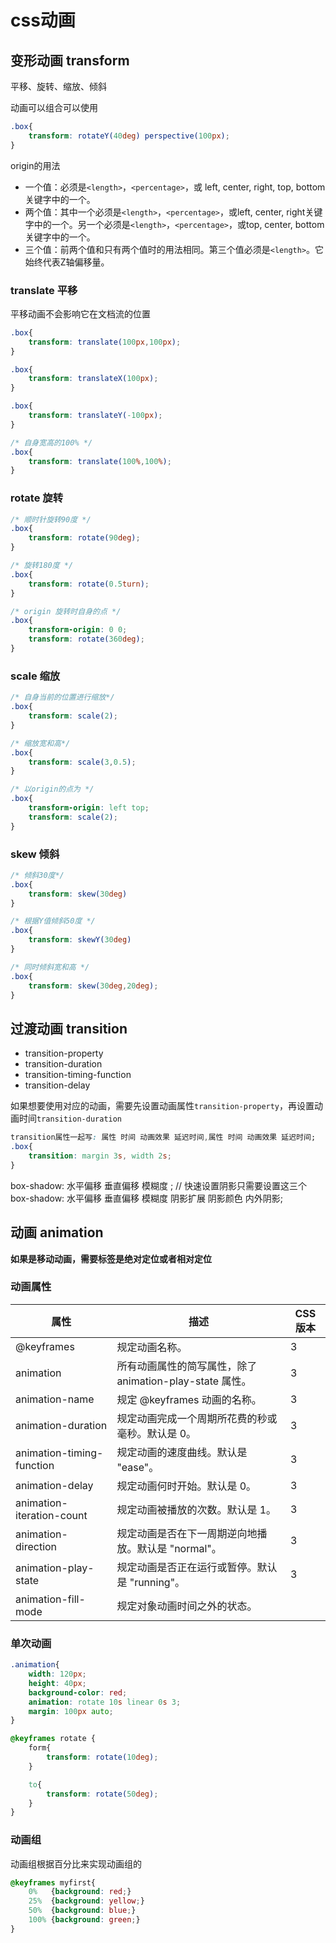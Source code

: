 # css动画

## 变形动画 transform
平移、旋转、缩放、倾斜

动画可以组合可以使用
```css
.box{
    transform: rotateY(40deg) perspective(100px); 
}
```

origin的用法

* 一个值：必须是`<length>`，`<percentage>`，或 left, center, right, top, bottom关键字中的一个。
* 两个值：其中一个必须是`<length>`，`<percentage>`，或left, center, right关键字中的一个。另一个必须是`<length>`，`<percentage>`，或top, center, bottom关键字中的一个。
* 三个值：前两个值和只有两个值时的用法相同。第三个值必须是`<length>`。它始终代表Z轴偏移量。


### translate 平移
平移动画不会影响它在文档流的位置
```css
.box{
    transform: translate(100px,100px);
}

.box{
    transform: translateX(100px);
}

.box{
    transform: translateY(-100px);
}

/* 自身宽高的100% */
.box{
    transform: translate(100%,100%);
}
```


### rotate 旋转

```css
/* 顺时针旋转90度 */
.box{
    transform: rotate(90deg);
}

/* 旋转180度 */
.box{
    transform: rotate(0.5turn);
}

/* origin 旋转时自身的点 */
.box{
    transform-origin: 0 0;
    transform: rotate(360deg);
}
```

### scale 缩放

```css
/* 自身当前的位置进行缩放*/
.box{
    transform: scale(2);
}

/* 缩放宽和高*/
.box{
    transform: scale(3,0.5);
}

/* 以origin的点为 */
.box{
    transform-origin: left top;
    transform: scale(2);
}
```

### skew 倾斜

```css
/* 倾斜30度*/
.box{
    transform: skew(30deg)
}

/* 根据Y值倾斜50度 */
.box{
    transform: skewY(30deg)
}

/* 同时倾斜宽和高 */
.box{
    transform: skew(30deg,20deg);
}
```

## 过渡动画 transition
* transition-property  
* transition-duration
* transition-timing-function
* transition-delay

如果想要使用对应的动画，需要先设置动画属性`transition-property`，再设置动画时间`transition-duration`

```css
transition属性一起写: 属性 时间 动画效果 延迟时间,属性 时间 动画效果 延迟时间;
.box{
    transition: margin 3s, width 2s;
}
```

box-shadow: 水平偏移 垂直偏移 模糊度 ; // 快速设置阴影只需要设置这三个
box-shadow: 水平偏移 垂直偏移 模糊度 阴影扩展 阴影颜色 内外阴影;

## 动画 animation

**如果是移动动画，需要标签是绝对定位或者相对定位**

### 动画属性

属性 | 描述 | CSS版本
------- | ------- | -------
@keyframes | 规定动画名称。 | 3
animation | 所有动画属性的简写属性，除了 animation-play-state 属性。 | 3
animation-name | 规定 @keyframes 动画的名称。 | 3
animation-duration | 规定动画完成一个周期所花费的秒或毫秒。默认是 0。 | 3
animation-timing-function | 规定动画的速度曲线。默认是 "ease"。 | 3
animation-delay | 规定动画何时开始。默认是 0。 | 3
animation-iteration-count | 规定动画被播放的次数。默认是 1。 | 3
animation-direction | 规定动画是否在下一周期逆向地播放。默认是 "normal"。 | 3
animation-play-state | 规定动画是否正在运行或暂停。默认是 "running"。 | 3
animation-fill-mode | 规定对象动画时间之外的状态。

### 单次动画
```css
.animation{
    width: 120px;
    height: 40px;
    background-color: red;
    animation: rotate 10s linear 0s 3;
    margin: 100px auto;
}

@keyframes rotate {
    form{
        transform: rotate(10deg);
    }

    to{
        transform: rotate(50deg);
    }
}
```

### 动画组
动画组根据百分比来实现动画组的

```css
@keyframes myfirst{
    0%   {background: red;}
    25%  {background: yellow;}
    50%  {background: blue;}
    100% {background: green;}
}
```